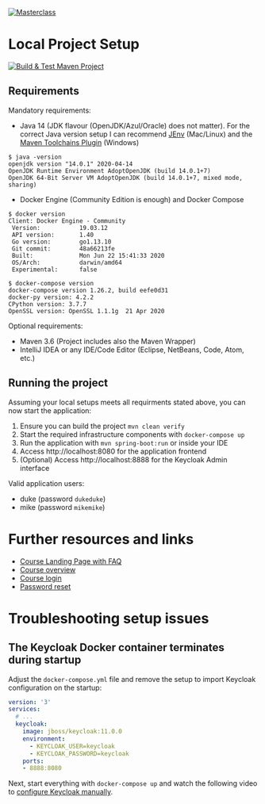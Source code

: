 [![Masterclass](https://rieckpil.de/wp-content/uploads/2020/09/testing-spring-boot-applications-masterclass-course-logo.png)](https://rieckpil.de/testing-spring-boot-applications-masterclass/)

# Local Project Setup

[![Build & Test Maven Project](https://github.com/rieckpil/testing-spring-boot-applications-masterclass/workflows/Build%20&%20Test%20Maven%20Project/badge.svg)](https://github.com/rieckpil/testing-spring-boot-applications-masterclass/actions)

## Requirements

Mandatory requirements:

* Java 14 (JDK flavour (OpenJDK/Azul/Oracle) does not matter). For the correct Java version setup I can recommend [JEnv](https://www.youtube.com/watch?v=9FVZyeFDXo0) (Mac/Linux) and the [Maven Toolchains Plugin](https://maven.apache.org/plugins/maven-toolchains-plugin/toolchains/jdk.html) (Windows)

```
$ java -version
openjdk version "14.0.1" 2020-04-14
OpenJDK Runtime Environment AdoptOpenJDK (build 14.0.1+7)
OpenJDK 64-Bit Server VM AdoptOpenJDK (build 14.0.1+7, mixed mode, sharing)
```

* Docker Engine (Community Edition is enough) and Docker Compose

```
$ docker version
Client: Docker Engine - Community
 Version:           19.03.12
 API version:       1.40
 Go version:        go1.13.10
 Git commit:        48a66213fe
 Built:             Mon Jun 22 15:41:33 2020
 OS/Arch:           darwin/amd64
 Experimental:      false

$ docker-compose version
docker-compose version 1.26.2, build eefe0d31
docker-py version: 4.2.2
CPython version: 3.7.7
OpenSSL version: OpenSSL 1.1.1g  21 Apr 2020
```

Optional requirements:

* Maven 3.6 (Project includes also the Maven Wrapper)
* IntelliJ IDEA or any IDE/Code Editor (Eclipse, NetBeans, Code, Atom, etc.)

## Running the project

Assuming your local setups meets all requirments stated above, you can now start the application:

1. Ensure you can build the project `mvn clean verify`
2. Start the required infrastructure components with `docker-compose up`
3. Run the application with `mvn spring-boot:run` or inside your IDE
4. Access http://localhost:8080 for the application frontend
5. (Optional) Access http://localhost:8888 for the Keycloak Admin interface

Valid application users:

* duke (password `dukeduke`)
* mike (password `mikemike`)

# Further resources and links

* [Course Landing Page with FAQ](https://rieckpil.de/testing-spring-boot-applications-masterclass/)
* [Course overview](https://rieckpil.de/courses/testing-spring-boot-applications-masterclass/)
* [Course login](https://rieckpil.de/wp-login.php)
* [Password reset](https://rieckpil.de/wp-login.php?action=lostpassword)

# Troubleshooting setup issues

## The Keycloak Docker container terminates during startup

Adjust the `docker-compose.yml` file and remove the setup to import Keycloak configuration on the startup:

```yaml
version: '3'
services:
  # ...
  keycloak:
    image: jboss/keycloak:11.0.0
    environment:
      - KEYCLOAK_USER=keycloak
      - KEYCLOAK_PASSWORD=keycloak
    ports:
    - 8888:8080
```

Next, start everything with `docker-compose up` and watch the following video to [configure Keycloak manually](https://vimeo.com/458246315).
